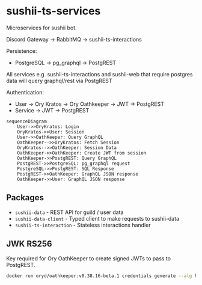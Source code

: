 # sushii-ts-services

Microservices for sushii bot.

Discord Gateway -> RabbitMQ -> sushii-ts-interactions

Persistence:
* PostgreSQL -> pg_graphql -> PostgREST

All services e.g. sushii-ts-interactions and sushii-web that require postgres
data will query graphql/rest via PostgREST

Authentication:
* User -> Ory Kratos -> Ory Oathkeeper -> JWT -> PostgREST
* Service -> JWT -> PostgREST

```mermaid
sequenceDiagram
    User->>OryKratos: Login
    OryKratos->>User: Session
    User->>OathKeeper: Query GraphQL
    OathKeeper-->>OryKratos: Fetch Session
    OryKratos-->>OathKeeper: Session Data
    OathKeeper->>OathKeeper: Create JWT from session
    OathKeeper->>PostgREST: Query GraphQL
    PostgREST->>PostgreSQL: pg_graphql request
    PostgreSQL->>PostgREST: SQL Response
    PostgREST->>OathKeeper: GraphQL JSON response
    OathKeeper->>User: GraphQL JSON response
```

## Packages

* `sushii-data` - REST API for guild / user data
* `sushii-data-client` - Typed client to make requests to sushii-data
* `sushii-ts-interaction` - Stateless interactions handler


## JWK RS256

Key required for Ory OathKeeper to create signed JWTs to pass to PostgREST.

```bash
docker run oryd/oathkeeper:v0.38.16-beta.1 credentials generate --alg RS256 > jwks.json
```
